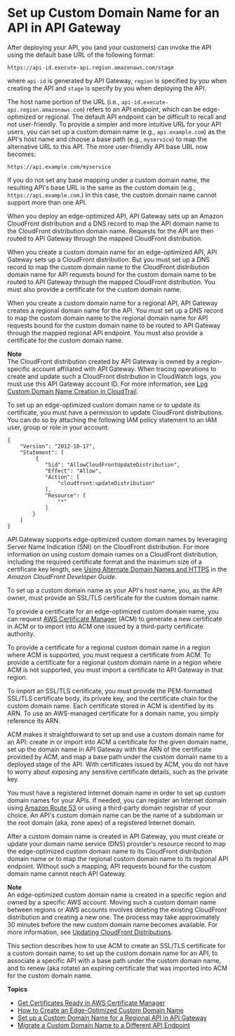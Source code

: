 # Set up Custom Domain Name for an API in API Gateway<a name="how-to-custom-domains"></a>

 After deploying your API, you \(and your customers\) can invoke the API using the default base URL of the following format: 

```
https://api-id.execute-api.region.amazonaws.com/stage
```

where `api-id` is generated by API Gateway, `region` is specified by you when creating the API and `stage` is specify by you when deploying the API\.

The host name portion of the URL \(i\.e\., `api-id.execute-api.region.amazonaws.com`\) refers to an API endpoint, which can be edge\-optimized or regional\. The default API endpoint can be difficult to recall and not user\-friendly\. To provide a simpler and more intuitive URL for your API users, you can set up a custom domain name \(e\.g\., `api.example.com`\) as the API's host name and choose a base path \(e\.g\., `myservice`\) to map the alternative URL to this API\. The more user\-friendly API base URL now becomes:

```
https://api.example.com/myservice
```

 If you do not set any base mapping under a custom domain name, the resulting API's base URL is the same as the custom domain \(e\.g\., `https://api.example.com`\.\) In this case, the custom domain name cannot support more than one API\. 

When you deploy an edge\-optimized API, API Gateway sets up an Amazon CloudFront distribution and a DNS record to map the API domain name to the CloudFront distribution domain name\. Requests for the API are then routed to API Gateway through the mapped CloudFront distribution\. 

When you create a custom domain name for an edge\-optimized API, API Gateway sets up a CloudFront distribution\. But you must set up a DNS record to map the custom domain name to the CloudFront distribution domain name for API requests bound for the custom domain name to be routed to API Gateway through the mapped CloudFront distribution\. You must also provide a certificate for the custom domain name\.

When you create a custom domain name for a regional API, API Gateway creates a regional domain name for the API\. You must set up a DNS record to map the custom domain name to the regional domain name for API requests bound for the custom domain name to be routed to API Gateway through the mapped regional API endpoint\. You must also provide a certificate for the custom domain name\. 

**Note**  
 The CloudFront distribution created by API Gateway is owned by a region\-specific account affiliated with API Gateway\. When tracing operations to create and update such a CloudFront distribution in CloudWatch logs, you must use this API Gateway account ID\. For more information, see [Log Custom Domain Name Creation in CloudTrail](how-to-edge-optimized-custom-domain-name.md#how-to-custom-domain-log-cloudfront-distribution-update-in-cloudtrail)\. 

 To set up an edge\-optimized custom domain name or to update its certificate, you must have a permission to update CloudFront distributions\. You can do so by attaching the following IAM policy statement to an IAM user, group or role in your account: 

```
{
    "Version": "2012-10-17",
    "Statement": [
         {
            "Sid": "AllowCloudFrontUpdateDistribution",
            "Effect": "Allow",
            "Action": [
                "cloudfront:updateDistribution"
            ],
            "Resource": [
                "*"
            ]
        }
    ]
}
```

 API Gateway supports edge\-optimized custom domain names by leveraging Server Name Indication \(SNI\) on the CloudFront distribution\. For more information on using custom domain names on a CloudFront distribution, including the required certificate format and the maximum size of a certificate key length, see [ Using Alternate Domain Names and HTTPS](http://docs.aws.amazon.com/AmazonCloudFront/latest/DeveloperGuide/SecureConnections.html#CNAMEsAndHTTPS) in the *Amazon CloudFront Developer Guide*\. 

 To set up a custom domain name as your API's host name, you, as the API owner, must provide an SSL/TLS certificate for the custom domain name\. 

To provide a certificate for an edge\-optimized custom domain name, you can request [AWS Certificate Manager](http://docs.aws.amazon.com/acm/latest/userguide/) \(ACM\) to generate a new certificate in ACM or to import into ACM one issued by a third\-party certificate authority\. 

To provide a certificate for a regional custom domain name in a region where ACM is supported, you must request a certificate from ACM\. To provide a certificate for a regional custom domain name in a region where ACM is not supported, you must import a certificate to API Gateway in that region\. 

To import an SSL/TLS certificate, you must provide the PEM\-formatted SSL/TLS certificate body, its private key, and the certificate chain for the custom domain name\. Each certificate stored in ACM is identified by its ARN\. To use an AWS\-managed certificate for a domain name, you simply reference its ARN\. 

 ACM makes it straightforward to set up and use a custom domain name for an API: create in or import into ACM a certificate for the given domain name, set up the domain name in API Gateway with the ARN of the certificate provided by ACM, and map a base path under the custom domain name to a deployed stage of the API\. With certificates issued by ACM, you do not have to worry about exposing any sensitive certificate details, such as the private key\.

You must have a registered Internet domain name in order to set up custom domain names for your APIs\. If needed, you can register an Internet domain using [Amazon Route 53](http://docs.aws.amazon.com/Route53/latest/DeveloperGuide/) or using a third\-party domain registrar of your choice\. An API's custom domain name can be the name of a subdomain or the root domain \(aka, zone apex\) of a registered Internet domain\. 

After a custom domain name is created in API Gateway, you must create or update your domain name service \(DNS\) provider's resource record to map the edge\-optimized custom domain name to its CloudFront distribution domain name or to map the regional custom domain name to its regional API endpoint\. Without such a mapping, API requests bound for the custom domain name cannot reach API Gateway\.

**Note**  
 An edge\-optimized custom domain name is created in a specific region and owned by a specific AWS account\. Moving such a custom domain name between regions or AWS accounts involves deleting the existing CloudFront distribution and creating a new one\. The process may take approximately 30 minutes before the new custom domain name becomes available\. For more information, see [Updating CloudFront Distributions](http://docs.aws.amazon.com/AmazonCloudFront/latest/DeveloperGuide/HowToUpdateDistribution.html)\. 

This section describes how to use ACM to create an SSL/TLS certificate for a custom domain name, to set up the custom domain name for an API, to associate a specific API with a base path under the custom domain name, and to renew \(aka rotate\) an expiring certificate that was imported into ACM for the custom domain name\. 

**Topics**
+ [Get Certificates Ready in AWS Certificate Manager](how-to-custom-domains-prerequisites.md)
+ [How to Create an Edge\-Optimized Custom Domain Name](how-to-edge-optimized-custom-domain-name.md)
+ [Set up a Custom Domain Name for a Regional API in API Gateway](apigateway-regional-api-custom-domain-create.md)
+ [Migrate a Custom Domain Name to a Different API Endpoint](apigateway-regional-api-custom-domain-migrate.md)